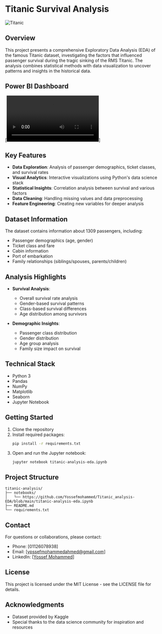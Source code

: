 # Titanic Survival Analysis

![Titanic](https://upload.wikimedia.org/wikipedia/commons/thumb/f/fd/RMS_Titanic_3.jpg/1200px-RMS_Titanic_3.jpg)

## Overview
This project presents a comprehensive Exploratory Data Analysis (EDA) of the famous Titanic dataset, investigating the factors that influenced passenger survival during the tragic sinking of the RMS Titanic. The analysis combines statistical methods with data visualization to uncover patterns and insights in the historical data.

## Power BI Dashboard
[<video controls src=https://github.com/Yossefmohammed/Titanic_analysis-EDA/blob/main/Titanic%20analysis%20power%20bi.mp4 title="Titanic Dashboard"></video>]


## Key Features
- **Data Exploration**: Analysis of passenger demographics, ticket classes, and survival rates
- **Visual Analytics**: Interactive visualizations using Python's data science stack
- **Statistical Insights**: Correlation analysis between survival and various factors
- **Data Cleaning**: Handling missing values and data preprocessing
- **Feature Engineering**: Creating new variables for deeper analysis

## Dataset Information
The dataset contains information about 1309 passengers, including:
- Passenger demographics (age, gender)
- Ticket class and fare
- Cabin information
- Port of embarkation
- Family relationships (siblings/spouses, parents/children)

## Analysis Highlights
- **Survival Analysis**: 
  - Overall survival rate analysis
  - Gender-based survival patterns
  - Class-based survival differences
  - Age distribution among survivors

- **Demographic Insights**:
  - Passenger class distribution
  - Gender distribution
  - Age group analysis
  - Family size impact on survival

## Technical Stack
- Python 3
- Pandas
- NumPy
- Matplotlib
- Seaborn
- Jupyter Notebook

## Getting Started
1. Clone the repository
2. Install required packages:
   ```bash
   pip install -r requirements.txt
   ```
3. Open and run the Jupyter notebook:
   ```bash
   jupyter notebook titanic-analysis-eda.ipynb
   ```

## Project Structure
```
titanic-analysis/
├── notebooks/
│   └── https://github.com/Yossefmohammed/Titanic_analysis-EDA/blob/main/titanic-analysis-eda.ipynb
├── README.md
└── requirements.txt
```

## Contact
For questions or collaborations, please contact:
- Phone: [01126078938]
- Email: [ypssefmohammedahmed@gmail.com]
- LinkedIn: [[Yossef Mohammed](https://www.linkedin.com/in/yossef-mohammed-358802275/)]

## License
This project is licensed under the MIT License - see the LICENSE file for details.

## Acknowledgments
- Dataset provided by Kaggle
- Special thanks to the data science community for inspiration and resources
